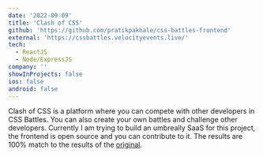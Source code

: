 ```yaml
---
date: '2022-09-09'
title: 'Clash of CSS'
github: 'https://github.com/pratikpakhale/css-battles-frontend'
external: 'https://cssbattles.velocityevents.live/'
tech:
  - ReactJS
  - Node/ExpressJS
company: ''
showInProjects: false
ios: false
android: false
---
```


Clash of CSS is a platform where you can compete with other developers in CSS Battles. You can also create your own battles and challenge other developers.
Currently I am trying to build an umbreally SaaS for this project, the frontend is open source and you can contribute to it. 
The results are 100% match to the results of the [original](https://cssbattles.dev).